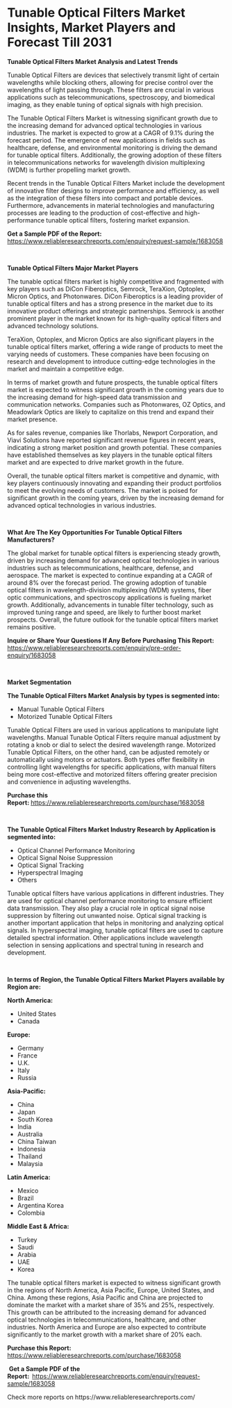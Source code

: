 <p><h1>Tunable Optical Filters Market Insights, Market Players and Forecast Till 2031</h1></p><p><strong>Tunable Optical Filters Market Analysis and Latest Trends</strong></p>
<p><p>Tunable Optical Filters are devices that selectively transmit light of certain wavelengths while blocking others, allowing for precise control over the wavelengths of light passing through. These filters are crucial in various applications such as telecommunications, spectroscopy, and biomedical imaging, as they enable tuning of optical signals with high precision.</p><p>The Tunable Optical Filters Market is witnessing significant growth due to the increasing demand for advanced optical technologies in various industries. The market is expected to grow at a CAGR of 9.1% during the forecast period. The emergence of new applications in fields such as healthcare, defense, and environmental monitoring is driving the demand for tunable optical filters. Additionally, the growing adoption of these filters in telecommunications networks for wavelength division multiplexing (WDM) is further propelling market growth.</p><p>Recent trends in the Tunable Optical Filters Market include the development of innovative filter designs to improve performance and efficiency, as well as the integration of these filters into compact and portable devices. Furthermore, advancements in material technologies and manufacturing processes are leading to the production of cost-effective and high-performance tunable optical filters, fostering market expansion.</p></p>
<p><strong>Get a Sample PDF of the Report:&nbsp;</strong> <a href="https://www.reliableresearchreports.com/enquiry/request-sample/1683058">https://www.reliableresearchreports.com/enquiry/request-sample/1683058</a></p>
<p>&nbsp;</p>
<p><strong>Tunable Optical Filters Major Market Players</strong></p>
<p><p>The tunable optical filters market is highly competitive and fragmented with key players such as DiCon Fiberoptics, Semrock, TeraXion, Optoplex, Micron Optics, and Photonwares. DiCon Fiberoptics is a leading provider of tunable optical filters and has a strong presence in the market due to its innovative product offerings and strategic partnerships. Semrock is another prominent player in the market known for its high-quality optical filters and advanced technology solutions.</p><p>TeraXion, Optoplex, and Micron Optics are also significant players in the tunable optical filters market, offering a wide range of products to meet the varying needs of customers. These companies have been focusing on research and development to introduce cutting-edge technologies in the market and maintain a competitive edge.</p><p>In terms of market growth and future prospects, the tunable optical filters market is expected to witness significant growth in the coming years due to the increasing demand for high-speed data transmission and communication networks. Companies such as Photonwares, OZ Optics, and Meadowlark Optics are likely to capitalize on this trend and expand their market presence.</p><p>As for sales revenue, companies like Thorlabs, Newport Corporation, and Viavi Solutions have reported significant revenue figures in recent years, indicating a strong market position and growth potential. These companies have established themselves as key players in the tunable optical filters market and are expected to drive market growth in the future.</p><p>Overall, the tunable optical filters market is competitive and dynamic, with key players continuously innovating and expanding their product portfolios to meet the evolving needs of customers. The market is poised for significant growth in the coming years, driven by the increasing demand for advanced optical technologies in various industries.</p></p>
<p>&nbsp;</p>
<p><strong>What Are The Key Opportunities For Tunable Optical Filters Manufacturers?</strong></p>
<p><p>The global market for tunable optical filters is experiencing steady growth, driven by increasing demand for advanced optical technologies in various industries such as telecommunications, healthcare, defense, and aerospace. The market is expected to continue expanding at a CAGR of around 8% over the forecast period. The growing adoption of tunable optical filters in wavelength-division multiplexing (WDM) systems, fiber optic communications, and spectroscopy applications is fueling market growth. Additionally, advancements in tunable filter technology, such as improved tuning range and speed, are likely to further boost market prospects. Overall, the future outlook for the tunable optical filters market remains positive.</p></p>
<p><strong>Inquire or Share Your Questions If Any Before Purchasing This Report:</strong> <a href="https://www.reliableresearchreports.com/enquiry/pre-order-enquiry/1683058">https://www.reliableresearchreports.com/enquiry/pre-order-enquiry/1683058</a></p>
<p>&nbsp;</p>
<p><strong>Market Segmentation</strong></p>
<p><strong>The Tunable Optical Filters Market Analysis by types is segmented into:</strong></p>
<p><ul><li>Manual Tunable Optical Filters</li><li>Motorized Tunable Optical Filters</li></ul></p>
<p><p>Tunable Optical Filters are used in various applications to manipulate light wavelengths. Manual Tunable Optical Filters require manual adjustment by rotating a knob or dial to select the desired wavelength range. Motorized Tunable Optical Filters, on the other hand, can be adjusted remotely or automatically using motors or actuators. Both types offer flexibility in controlling light wavelengths for specific applications, with manual filters being more cost-effective and motorized filters offering greater precision and convenience in adjusting wavelengths.</p></p>
<p><strong>Purchase this Report:&nbsp;</strong><a href="https://www.reliableresearchreports.com/purchase/1683058">https://www.reliableresearchreports.com/purchase/1683058</a></p>
<p>&nbsp;</p>
<p><strong>The Tunable Optical Filters Market Industry Research by Application is segmented into:</strong></p>
<p><ul><li>Optical Channel Performance Monitoring</li><li>Optical Signal Noise Suppression</li><li>Optical Signal Tracking</li><li>Hyperspectral Imaging</li><li>Others</li></ul></p>
<p><p>Tunable optical filters have various applications in different industries. They are used for optical channel performance monitoring to ensure efficient data transmission. They also play a crucial role in optical signal noise suppression by filtering out unwanted noise. Optical signal tracking is another important application that helps in monitoring and analyzing optical signals. In hyperspectral imaging, tunable optical filters are used to capture detailed spectral information. Other applications include wavelength selection in sensing applications and spectral tuning in research and development.</p></p>
<p>&nbsp;</p>
<p><strong>In terms of Region, the Tunable Optical Filters Market Players available by Region are:</strong></p>
<p>
    <p> <strong> North America: </strong>
        <ul>
            <li>United States</li>
            <li>Canada</li>
        </ul>
        </p> 
    <p> <strong> Europe: </strong>
        <ul>
            <li>Germany</li>
            <li>France</li>
            <li>U.K.</li>
            <li>Italy</li>
            <li>Russia</li>
        </ul>
        </p> 
    <p> <strong> Asia-Pacific: </strong>
        <ul>
            <li>China</li>
            <li>Japan</li>
            <li>South Korea</li>
            <li>India</li>
            <li>Australia</li>
            <li>China Taiwan</li>
            <li>Indonesia</li>
            <li>Thailand</li>
            <li>Malaysia</li>
        </ul>
        </p> 
    <p> <strong> Latin America: </strong>
        <ul>
            <li>Mexico</li>
            <li>Brazil</li>
            <li>Argentina Korea</li>
            <li>Colombia</li>
        </ul>
        </p> 
    <p> <strong> Middle East & Africa: </strong>
        <ul>
            <li>Turkey</li>
            <li>Saudi</li>
            <li>Arabia</li>
            <li>UAE</li>
            <li>Korea</li>
        </ul>
    </p>
    </p>
<p><p>The tunable optical filters market is expected to witness significant growth in the regions of North America, Asia Pacific, Europe, United States, and China. Among these regions, Asia Pacific and China are projected to dominate the market with a market share of 35% and 25%, respectively. This growth can be attributed to the increasing demand for advanced optical technologies in telecommunications, healthcare, and other industries. North America and Europe are also expected to contribute significantly to the market growth with a market share of 20% each.</p></p>
<p><strong>Purchase this Report: </strong><a href="https://www.reliableresearchreports.com/purchase/1683058">https://www.reliableresearchreports.com/purchase/1683058</a></p>
<p>&nbsp;<strong>Get a Sample PDF of the Report:&nbsp;&nbsp;</strong><a href="https://www.reliableresearchreports.com/enquiry/request-sample/1683058">https://www.reliableresearchreports.com/enquiry/request-sample/1683058</a></p>
<p><strong></strong></p>
<p>Check more reports on https://www.reliableresearchreports.com/</p>